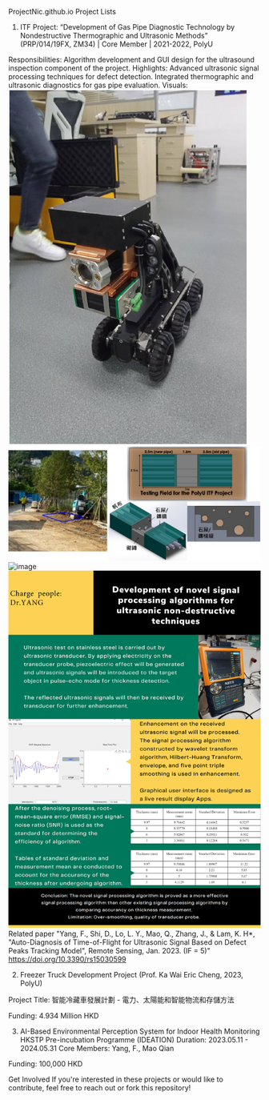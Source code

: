ProjectNic.github.io
Project Lists
1. ITF Project: “Development of Gas Pipe Diagnostic Technology by Nondestructive Thermographic and Ultrasonic Methods”
(PRP/014/19FX, ZM34) | Core Member | 2021-2022, PolyU

Responsibilities:
Algorithm development and GUI design for the ultrasound inspection component of the project.
Highlights:
Advanced ultrasonic signal processing techniques for defect detection.
Integrated thermographic and ultrasonic diagnostics for gas pipe evaluation.
Visuals:
![image](Towngas1.png)
![image](Towngas2.png) ![image](Towngas3.png)
![image](ultrasoundimage.png)
Related paper "Yang, F., Shi, D., Lo, L. Y., Mao, Q., Zhang, J., & Lam, K. H*, "Auto-Diagnosis of Time-of-Flight for Ultrasonic Signal Based on Defect Peaks Tracking Model", Remote Sensing, Jan. 2023. (IF = 5)" <a href="https://doi.org/10.3390/rs15030599"> https://doi.org/10.3390/rs15030599

2. Freezer Truck Development Project
(Prof. Ka Wai Eric Cheng, 2023, PolyU)

Project Title:
智能冷藏車發展計劃 - 電力、太陽能和智能物流和存儲方法

Funding:
4.934 Million HKD

3. AI-Based Environmental Perception System for Indoor Health Monitoring
HKSTP Pre-incubation Programme (IDEATION)
Duration: 2023.05.11 - 2024.05.31
Core Members: Yang, F., Mao Qian

Funding:
100,000 HKD

Get Involved
If you're interested in these projects or would like to contribute, feel free to reach out or fork this repository!
